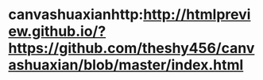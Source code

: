 # canvashuaxianhttp:http://htmlpreview.github.io/?https://github.com/theshy456/canvashuaxian/blob/master/index.html

